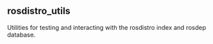 rosdistro\_utils
----------------

Utilities for testing and interacting with the rosdistro index and rosdep database.
